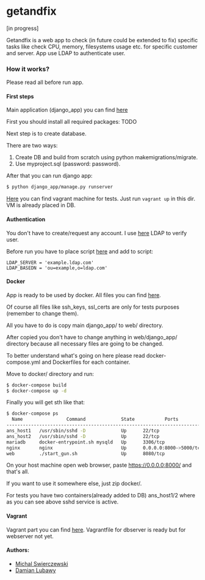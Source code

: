 # getandfix

[in progress]

Getandfix is a web app to check (in future could be extended to fix) specific tasks like check CPU, memory, filesystems usage etc. for specific customer and server. App use LDAP to authenticate user.

### How it works? 
Please read all before run app.
#### First steps
Main application (django_app) you can find [here](https://github.com/michalswi/getandfix/tree/read/django_app)

First you should install all required packages: TODO

Next step is to create database.
 
There are two ways:
  1. Create DB and build from scratch using python makemigrations/migrate.
  2. Use myproject.sql (password: password).

After that you can run django app:
```bash
$ python django_app/manage.py runserver
```

[Here](https://github.com/michalswi/getandfix/tree/read/django_app/webapp/ansible_django/os) you can find vagrant machine for tests. Just run `vagrant up` in this dir. VM is already placed in DB.

#### Authentication
You don't have to create/request any account. I use [here](https://github.com/michalswi/ldap_stuff) LDAP to verify user.

Before run you have to place script [here](https://github.com/michalswi/getandfix/tree/read/django_app/webapp/ldap_stuff) and add to script:
```text
LDAP_SERVER = 'example.ldap.com'
LDAP_BASEDN = 'ou=example,o=ldap.com'
```

#### Docker
App is ready to be used by docker. All files you can find [here](https://github.com/michalswi/getandfix/tree/read/docker). 

Of course all files like ssh_keys, ssl_certs are only for tests purposes (remember to change them). 

All you have to do is copy main django_app/ to web/ directory. 

After copied you don't have to change anything in web/django_app/ directory because all necessary files are going to be changed.

To better understand what's going on here please read docker-compose.yml and Dockerfiles for each container.

Move to docker/ directory and run:
```bash
$ docker-compose build
$ docker-compose up -d
```
Finally you will get sth like that:
```bash
$ docker-compose ps
  Name                Command             State           Ports          
------------------------------------------------------------------------
ans_host1   /usr/sbin/sshd -D             Up      22/tcp                 
ans_host2   /usr/sbin/sshd -D             Up      22/tcp                 
mariadb     docker-entrypoint.sh mysqld   Up      3306/tcp               
nginx       nginx                         Up      0.0.0.0:8000->5000/tcp 
web         ./start_gun.sh                Up      8080/tcp
```
On your host machine open web browser, paste https://0.0.0.0:8000/ and that's all.

If you want to use it somewhere else, just zip docker/.

For tests you have two containers(already added to DB) ans_host1/2 where as you can see above sshd service is active.

#### Vagrant
Vagrant part you can find [here](https://github.com/michalswi/getandfix/tree/read/vagrant). Vagrantfile for dbserver is ready but for webserver not yet.

#### Authors:

*  [Michal Swierczewski](https://github.com/michalswi)
*  [Damian Lubawy](https://github.com/pag-r)

